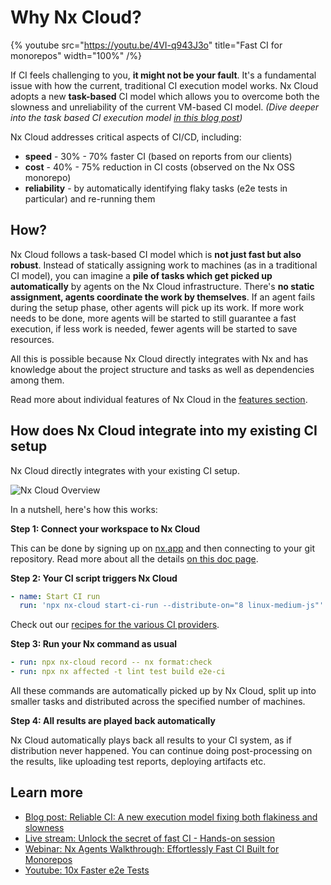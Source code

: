 # Why Nx Cloud?

{% youtube
src="https://youtu.be/4VI-q943J3o"
title="Fast CI for monorepos"
width="100%" /%}

If CI feels challenging to you, **it might not be your fault**. It's a fundamental issue with how the current, traditional CI execution model works. Nx Cloud adopts a new **task-based** CI model which allows you to overcome both the slowness and unreliability of the current VM-based CI model. _(Dive deeper into the task based CI execution model [in this blog post](https://blog.nrwl.io/reliable-ci-a-new-execution-model-fixing-both-flakiness-and-slowness-6849fd4b4037))_

Nx Cloud addresses critical aspects of CI/CD, including:

- **speed** - 30% - 70% faster CI (based on reports from our clients)
- **cost** - 40% - 75% reduction in CI costs (observed on the Nx OSS monorepo)
- **reliability** - by automatically identifying flaky tasks (e2e tests in particular) and re-running them

## How?

Nx Cloud follows a task-based CI model which is **not just fast but also robust**. Instead of statically assigning work to machines (as in a traditional CI model), you can imagine a **pile of tasks which get picked up automatically** by agents on the Nx Cloud infrastructure. There's **no static assignment, agents coordinate the work by themselves**. If an agent fails during the setup phase, other agents will pick up its work. If more work needs to be done, more agents will be started to still guarantee a fast execution, if less work is needed, fewer agents will be started to save resources.

All this is possible because Nx Cloud directly integrates with Nx and has knowledge about the project structure and tasks as well as dependencies among them.

Read more about individual features of Nx Cloud in the [features section](/ci/features).

## How does Nx Cloud integrate into my existing CI setup

Nx Cloud directly integrates with your existing CI setup.

![Nx Cloud Overview](/shared/images/nx-cloud/nx-cloud-overview.webp)

In a nutshell, here's how this works:

**Step 1: Connect your workspace to Nx Cloud**

This can be done by signing up on [nx.app](https://nx.app) and then connecting to your git repository. Read more about all the details [on this doc page](/ci/recipes/set-up/connect-to-cloud).

**Step 2: Your CI script triggers Nx Cloud**

```yml
- name: Start CI run
  run: 'npx nx-cloud start-ci-run --distribute-on="8 linux-medium-js"'
```

Check out our [recipes for the various CI providers](/ci/recipes/set-up).

**Step 3: Run your Nx command as usual**

```yml
- run: npx nx-cloud record -- nx format:check
- run: npx nx affected -t lint test build e2e-ci
```

All these commands are automatically picked up by Nx Cloud, split up into smaller tasks and distributed across the specified number of machines.

**Step 4: All results are played back automatically**

Nx Cloud automatically plays back all results to your CI system, as if distribution never happened. You can continue doing post-processing on the results, like uploading test reports, deploying artifacts etc.

## Learn more

- [Blog post: Reliable CI: A new execution model fixing both flakiness and slowness](https://blog.nrwl.io/reliable-ci-a-new-execution-model-fixing-both-flakiness-and-slowness-6849fd4b4037?source=friends_link&sk=6747bb77c92772a5f885a61127cb5c0b)
- [Live stream: Unlock the secret of fast CI - Hands-on session](https://www.youtube.com/live/rkLKaqLeDa0)
- [Webinar: Nx Agents Walkthrough: Effortlessly Fast CI Built for Monorepos](https://go.nx.dev/march-webinar?utm_source=nx_cloud&utm_medium=nxdocs&utm_campaign=nx_agents&utm_id=devrel)
- [Youtube: 10x Faster e2e Tests](https://www.youtube.com/watch?v=0YxcxIR7QU0)
